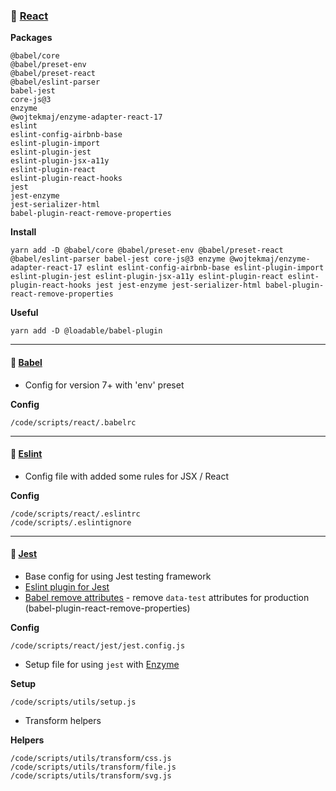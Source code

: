### &#128640; [React](https://reactjs.org/)

**Packages**

    @babel/core
    @babel/preset-env
    @babel/preset-react
    @babel/eslint-parser
    babel-jest
    core-js@3
    enzyme
    @wojtekmaj/enzyme-adapter-react-17
    eslint
    eslint-config-airbnb-base
    eslint-plugin-import
    eslint-plugin-jest
    eslint-plugin-jsx-a11y
    eslint-plugin-react
    eslint-plugin-react-hooks
    jest
    jest-enzyme
    jest-serializer-html
    babel-plugin-react-remove-properties

**Install**

    yarn add -D @babel/core @babel/preset-env @babel/preset-react @babel/eslint-parser babel-jest core-js@3 enzyme @wojtekmaj/enzyme-adapter-react-17 eslint eslint-config-airbnb-base eslint-plugin-import eslint-plugin-jest eslint-plugin-jsx-a11y eslint-plugin-react eslint-plugin-react-hooks jest jest-enzyme jest-serializer-html babel-plugin-react-remove-properties

**Useful**

    yarn add -D @loadable/babel-plugin

---

#### &#128640; [Babel](https://babeljs.io)

-   Config for version 7+ with 'env' preset

**Config**

    /code/scripts/react/.babelrc

---

#### &#128640; [Eslint](https://babeljs.io)

-   Config file with added some rules for JSX / React

**Config**

    /code/scripts/react/.eslintrc
    /code/scripts/.eslintignore

---

#### &#128640; [Jest](https://jestjs.io/)

-   Base config for using Jest testing framework
-   [Eslint plugin for Jest](https://github.com/jest-community/eslint-plugin-jest)
-   [Babel remove attributes](https://www.npmjs.com/package/babel-plugin-react-remove-properties) - remove `data-test` attributes for production (babel-plugin-react-remove-properties)

**Config**

    /code/scripts/react/jest/jest.config.js

-   Setup file for using `jest` with [Enzyme](https://airbnb.io/enzyme/)

**Setup**

    /code/scripts/utils/setup.js

-   Transform helpers

**Helpers**

    /code/scripts/utils/transform/css.js
    /code/scripts/utils/transform/file.js
    /code/scripts/utils/transform/svg.js
